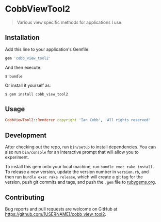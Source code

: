 # CobbViewTool2

> Various view specific methods for applications I use.

## Installation

Add this line to your application's Gemfile:

```ruby
gem 'cobb_view_tool2'
```

And then execute:

    $ bundle

Or install it yourself as:

    $ gem install cobb_view_tool2

## Usage

```ruby
CobbViewTool2::Renderer.copyright 'Ian Cobb', 'All rights reserved'
```

## Development

After checking out the repo, run `bin/setup` to install dependencies. You can also run `bin/console` for an interactive prompt that will allow you to experiment.

To install this gem onto your local machine, run `bundle exec rake install`. To release a new version, update the version number in `version.rb`, and then run `bundle exec rake release`, which will create a git tag for the version, push git commits and tags, and push the `.gem` file to [rubygems.org](https://rubygems.org).

## Contributing

Bug reports and pull requests are welcome on GitHub at https://github.com/[USERNAME]/cobb_view_tool2.
